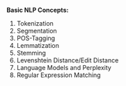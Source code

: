**Basic NLP Concepts:**
1. Tokenization
2. Segmentation
3. POS-Tagging
4. Lemmatization
5. Stemming
6. Levenshtein Distance/Edit Distance
7. Language Models and Perplexity
8. Regular Expression Matching
